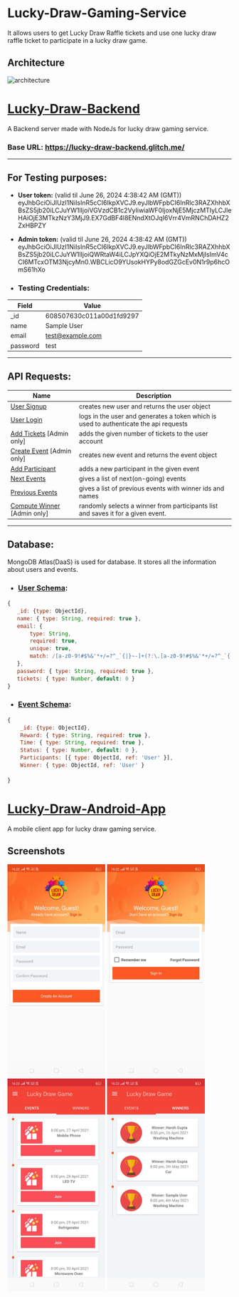 # Lucky-Draw-Gaming-Service
It allows users to get Lucky Draw Raffle tickets and use one lucky draw raffle ticket to participate in a lucky draw game.

## Architecture
![architecture](https://user-images.githubusercontent.com/33078171/115989939-6cb42480-a5de-11eb-9d0b-35f1ae79a702.png)

# [Lucky-Draw-Backend](Lucky-Draw-Backend)
 A Backend server made with NodeJs for lucky draw gaming service.
 
 ### Base URL: https://lucky-draw-backend.glitch.me/
 
 ----
 ## For Testing purposes:
 
* **User token:**  (valid til June 26, 2024 4:38:42 AM (GMT))
eyJhbGciOiJIUzI1NiIsInR5cCI6IkpXVCJ9.eyJlbWFpbCI6InRlc3RAZXhhbXBsZS5jb20iLCJuYW1lIjoiVGVzdCB1c2VyIiwiaWF0IjoxNjE5MjczMTIyLCJleHAiOjE3MTkzNzY3MjJ9.EX7GdBF4l8ENndXtOJqI6Vrr4VmRNChDAHZ2ZxHBPZY
 
* **Admin token:** (valid til June 26, 2024 4:38:42 AM (GMT))
eyJhbGciOiJIUzI1NiIsInR5cCI6IkpXVCJ9.eyJlbWFpbCI6InRlc3RAZXhhbXBsZS5jb20iLCJuYW1lIjoiQWRtaW4iLCJpYXQiOjE2MTkyNzMxMjIsImV4cCI6MTcxOTM3NjcyMn0.WBCLicO9YUsokHYPy8odGZGcEv0N1r9p6hcOmS61hXo

* ### Testing Credentials:
Field | Value
--- | --- 
_id | 608507630c011a00d1fd9297
name | Sample User
email | test@example.com
password | test

----

## API Requests:

Name | Description 
--- | --- 
[User Signup](Documentation/API%20Calls/UserSignup.md#user-signup) | creates new user and returns the user object
[User Login](Documentation/API%20Calls/UserLogin.md#user-login) | logs in the user and generates a token which is used to authenticate the api requests
[Add Tickets](Documentation/API%20Calls/AddTickets.md#add-tickets) [Admin only]| adds the given number of tickets to the user account
[Create Event](Documentation/API%20Calls/CreateEvent.md#create-event) [Admin only]| creates new event and returns the event object
[Add Participant](Documentation/API%20Calls/AddParticipant.md#add-participant) | adds a new participant in the given event
[Next Events](Documentation/API%20Calls/NextEvents.md#next-events) | gives a list of next(on-going) events
[Previous Events](Documentation/API%20Calls/PreviousEvents.md#previous-events) | gives a list of previous events with winner ids and names
[Compute Winner](Documentation/API%20Calls/ComputeWinner.md#compute-winner) [Admin only]| randomly selects a winner from participants list and saves it for a given event.

----

## Database:
MongoDB Atlas(DaaS) is used for database. It stores all the information about users and events.

* ### [User Schema](/Lucky-Draw-Backend/api/models/user.js):
 ```javascript
 {
    _id: {type: ObjectId},
    name: { type: String, required: true },
    email: {
        type: String,
        required: true,
        unique: true,
        match: /[a-z0-9!#$%&'*+/=?^_`{|}~-]+(?:\.[a-z0-9!#$%&'*+/=?^_`{|}~-]+)*@(?:[a-z0-9](?:[a-z0-9-]*[a-z0-9])?\.)+[a-z0-9](?:[a-z0-9-]*[a-z0-9])?/
    },
    password: { type: String, required: true },
    tickets: { type: Number, default: 0 }
} 
 ```
* ### [Event Schema](/Lucky-Draw-Backend/api/models/event.js):
```javascript
{
    _id: {type: ObjectId},
    Reward: { type: String, required: true },
    Time: { type: String, required: true },
    Status: { type: Number, default: 0 },
    Participants: [{ type: ObjectId, ref: 'User' }],
    Winner: { type: ObjectId, ref: 'User' }

}
```

# [Lucky-Draw-Android-App](Lucky-Draw-Android-App)
 A mobile client app for lucky draw gaming service.
 
 ## Screenshots
 <img src="/Documentation/Screenshots/s1.jpeg" width="220"> <img src="/Documentation/Screenshots/s2.jpeg" width="220">   <img src="/Documentation/Screenshots/s3.jpeg" width="220"> <img src="/Documentation/Screenshots/s4.jpeg" width="220">



